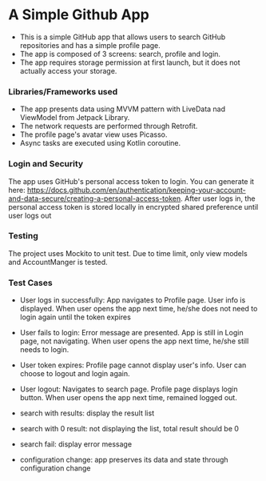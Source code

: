 A Simple Github App
===========================================================

* This is a simple GitHub app that allows users to search GitHub repositories and has a simple profile page.
* The app is composed of 3 screens: search, profile and login.
* The app requires storage permission at first launch, but it does not actually access your storage.

### Libraries/Frameworks used
* The app presents data using MVVM pattern with LiveData nad ViewModel from Jetpack Library.
* The network requests are performed through Retrofit.
* The profile page's avatar view uses Picasso.
* Async tasks are executed using Kotlin coroutine.

### Login and Security
The app uses GitHub's personal access token to login. You can generate it here: https://docs.github.com/en/authentication/keeping-your-account-and-data-secure/creating-a-personal-access-token.
After user logs in, the personal access token is stored locally in encrypted shared preference until user logs out

### Testing
The project uses Mockito to unit test. Due to time limit, only view models and AccountManger is tested.

### Test Cases
* User logs in successfully: App navigates to Profile page. User info is displayed. When user opens the app next time, he/she does not
need to login again until the token expires
* User fails to login: Error message are presented. App is still in Login page, not navigating. When user opens the app next time, he/she still needs to login.
* User token expires: Profile page cannot display user's info. User can choose to logout and login again.
* User logout: Navigates to search page. Profile page displays login button. When user opens the app next time, remained logged out.

* search with results: display the result list
* search with 0 result: not displaying the list, total result should be 0
* search fail: display error message

* configuration change: app preserves its data and state through configuration change
